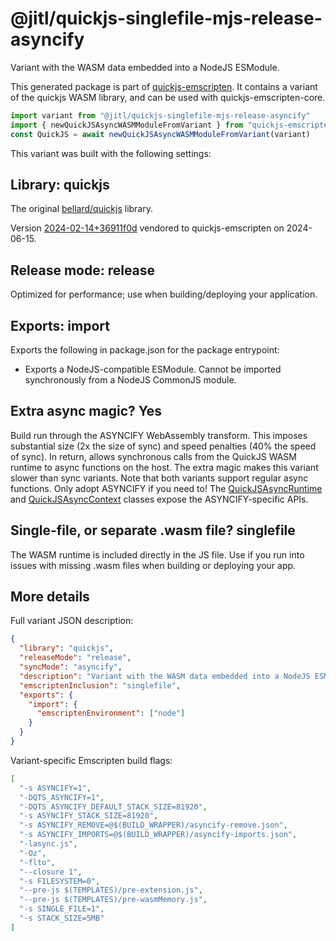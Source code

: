 # @jitl/quickjs-singlefile-mjs-release-asyncify

Variant with the WASM data embedded into a NodeJS ESModule.

This generated package is part of [quickjs-emscripten](https://github.com/justjake/quickjs-emscripten).
It contains a variant of the quickjs WASM library, and can be used with quickjs-emscripten-core.

```typescript
import variant from "@jitl/quickjs-singlefile-mjs-release-asyncify"
import { newQuickJSAsyncWASMModuleFromVariant } from "quickjs-emscripten-core"
const QuickJS = await newQuickJSAsyncWASMModuleFromVariant(variant)
```

This variant was built with the following settings:

## Library: quickjs

The original [bellard/quickjs](https://github.com/bellard/quickjs) library.

Version [2024-02-14+36911f0d](https://github.com/bellard/quickjs/commit/36911f0d3ab1a4c190a4d5cbe7c2db225a455389) vendored to quickjs-emscripten on 2024-06-15.

## Release mode: release

Optimized for performance; use when building/deploying your application.

## Exports: import

Exports the following in package.json for the package entrypoint:

- Exports a NodeJS-compatible ESModule. Cannot be imported synchronously from a NodeJS CommonJS module.

## Extra async magic? Yes

Build run through the ASYNCIFY WebAssembly transform. This imposes substantial size (2x the size of sync) and speed penalties (40% the speed of sync). In return, allows synchronous calls from the QuickJS WASM runtime to async functions on the host. The extra magic makes this variant slower than sync variants. Note that both variants support regular async functions. Only adopt ASYNCIFY if you need to! The [QuickJSAsyncRuntime](https://github.com/justjake/quickjs-emscripten/blob/main/doc/quickjs-emscripten/classes/QuickJSAsyncRuntime.md) and [QuickJSAsyncContext](https://github.com/justjake/quickjs-emscripten/blob/main/doc/quickjs-emscripten/classes/QuickJSAsyncContext.md) classes expose the ASYNCIFY-specific APIs.

## Single-file, or separate .wasm file? singlefile

The WASM runtime is included directly in the JS file. Use if you run into issues with missing .wasm files when building or deploying your app.

## More details

Full variant JSON description:

```json
{
  "library": "quickjs",
  "releaseMode": "release",
  "syncMode": "asyncify",
  "description": "Variant with the WASM data embedded into a NodeJS ESModule.",
  "emscriptenInclusion": "singlefile",
  "exports": {
    "import": {
      "emscriptenEnvironment": ["node"]
    }
  }
}
```

Variant-specific Emscripten build flags:

```json
[
  "-s ASYNCIFY=1",
  "-DQTS_ASYNCIFY=1",
  "-DQTS_ASYNCIFY_DEFAULT_STACK_SIZE=81920",
  "-s ASYNCIFY_STACK_SIZE=81920",
  "-s ASYNCIFY_REMOVE=@$(BUILD_WRAPPER)/asyncify-remove.json",
  "-s ASYNCIFY_IMPORTS=@$(BUILD_WRAPPER)/asyncify-imports.json",
  "-lasync.js",
  "-Oz",
  "-flto",
  "--closure 1",
  "-s FILESYSTEM=0",
  "--pre-js $(TEMPLATES)/pre-extension.js",
  "--pre-js $(TEMPLATES)/pre-wasmMemory.js",
  "-s SINGLE_FILE=1",
  "-s STACK_SIZE=5MB"
]
```

